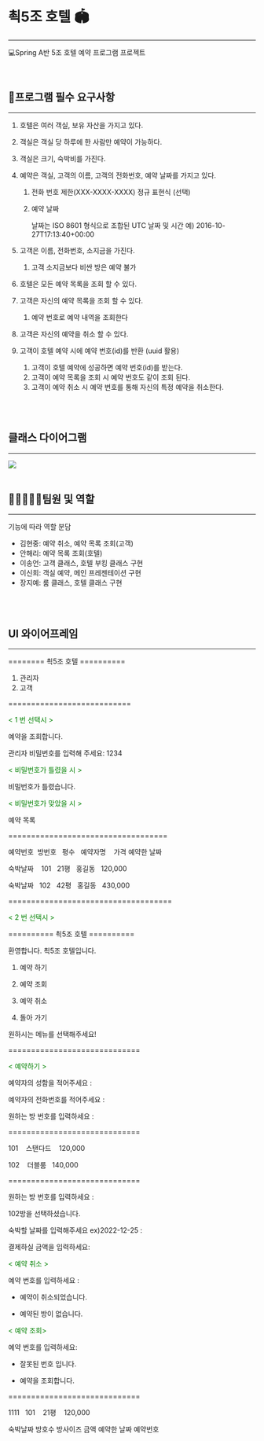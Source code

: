 # 쵝5조 호텔 🏟

---

💻Spring A반 5조 호텔 예약 프로그램 프로젝트

<br>

## 📌프로그램 필수 요구사항

---

1. 호텔은 여러 객실, 보유 자산을 가지고 있다.
2. 객실은 객실 당 하루에 한 사람만 예약이 가능하다.
3. 객실은 크기, 숙박비를 가진다.
4. 예약은 객실, 고객의 이름, 고객의 전화번호, 예약 날짜를 가지고 있다.
    1. 전화 번호 제한(XXX-XXXX-XXXX) 정규 표현식 (선택)
    2. 예약 날짜  

       날짜는 ISO 8601 형식으로
       조합된 UTC 날짜 및 시간
       예) 2016-10-27T17:13:40+00:00

5. 고객은 이름, 전화번호, 소지금을 가진다.
    1. 고객 소지금보다 비싼 방은 예약 불가
6. 호텔은 모든 예약 목록을 조회 할 수 있다.
7. 고객은 자신의 예약 목록을 조회 할 수 있다.
    1. 예약 번호로 예약 내역을 조회한다
8. 고객은 자신의 예약을 취소 할 수 있다.
9. 고객이 호텔 예약 시에 예약 번호(id)를 반환 (uuid 활용)
    1. 고객이 호텔 예약에 성공하면 예약 번호(id)를 받는다.
    2. 고객이 예약 목록을 조회 시 예약 번호도 같이 조회 된다.
    3. 고객이 예약 취소 시 예약 번호를 통해 자신의 특정 예약을 취소한다.

<br>
<br>

## 클래스 다이어그램

---

<img src = "https://www.notion.so/image/https%3A%2F%2Fs3-us-west-2.amazonaws.com%2Fsecure.notion-static.com%2F46faa7c8-d9a5-4f57-a9fb-6bf493d56273%2FUntitled.png?table=block&id=ac14afc8-5f89-4686-8088-194c1b6ca4a6&spaceId=25861e62-88f1-4b07-b2d6-54a36672be16&width=1730&userId=4ee29aa9-6a6f-484d-8ad1-d6eab9d7139b&cache=v2">



<br>
<br>


## 👨🏼‍🤝‍👨🏼팀원 및 역할

---
기능에 따라 역할 분담

- 김현중: 예약 취소, 예약 목록 조회(고객) 
- 안해리: 예약 목록 조회(호텔)
- 이송언: 고객 클래스, 호텔 부킹 클래스 구현
- 이신희: 객실 예약, 메인 프레젠테이션 구현 
- 장지예: 룸 클래스, 호텔 클래스 구현

<br>
<br>

## UI 와이어프레임

---

======== 쵝5조 호텔 ==========

1. 관리자
2. 고객

===========================

<span style="color:green"> < 1 번 선택시 > </span>

예약을 조회합니다.

관리자 비밀번호를 입력해 주세요: 1234

<span style="color:green"> < 비밀번호가 틀렸을 시 > </span>

비밀번호가 틀렸습니다.

<span style="color:green"> < 비밀번호가 맞았을 시 > </span>

예약 목록

===================================

예약번호  방번호   평수   예약자명    가격     예약한 날짜

숙박날짜    101   21평   홍길동   120,000

숙박날짜   102   42평   홍길동   430,000

====================================

<span style="color:green"> < 2 번 선택시 > </span>

========== 쵝5조 호텔 ========== 

환영합니다. 쵝5조 호텔입니다.    

1. 예약 하기     	 

2. 예약 조회		 

3. 예약 취소
4. 돌아 가기

원하시는 메뉴를 선택해주세요!         

=============================

<span style="color:green"> < 예약하기 > </span>

예약자의 성함을 적어주세요 :

예약자의 전화번호를 적어주세요 :

원하는 방 번호를 입력하세요 :

=============================

101    스탠다드    120,000    

102    더블룸   140,000    

=============================

원하는 방 번호를 입력하세요 :

102방을 선택하셨습니다.

숙박할 날짜를 입력해주세요 ex)2022-12-25 :

결제하실 금액을 입력하세요:

<span style="color:green"> < 예약 취소 > </span>

예약 번호를 입력하세요 :

- 예약이 취소되었습니다.

- 예약된 방이 없습니다.

<span style="color:green"> < 예약 조회> </span>

예약 번호를 입력하세요:

- 잘못된 번호 입니다.

- 예약을 조회합니다.

============================= 

1111   101    21평    120,000

숙박날짜 방호수 방사이즈 금액 예약한 날짜 예약번호


